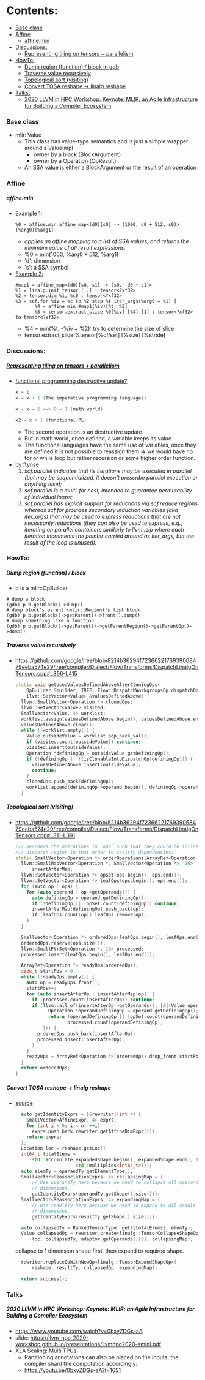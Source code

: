 Contents:
=========
* [Base class](#base-class)
* [Affine](#affine)
  * [affine.min](#affinemin)
* [Discussions:](#discussions)
  * [Representing tiling on tensors + parallelism](#representing-tiling-on-tensors--parallelism)
* [HowTo:](#howto)
  * [Dump region (function) / block in gdb](#dump-region-function--block)
  * [Traverse value recursively](#traverse-value-recursively)
  * [Topological sort (visiting)](#topological-sort-visiting)
  * [Convert TOSA reshape -> linalg reshape](#convert-tosa-reshape---linalg-reshape)
* [Talks:](#talks)
  * [2020 LLVM in HPC Workshop: Keynote: MLIR: an Agile Infrastructure for Building a Compiler Ecosystem](#2020-llvm-in-hpc-workshop-keynote-mlir-an-agile-infrastructure-for-building-a-compiler-ecosystem)

### Base class
* mlir::Value
  * This class has value-type semantics and is just a simple wrapper around a ValueImpl
    * owner by a block (BlockArgument)
    * owner by a Operation (OpResult)
  * An SSA value is either a BlockArgument or the result of an operation

### Affine
##### affine.min
* Example 1:
  ```mlir
  %0 = affine.min affine_map<(d0)[s0] -> (1000, d0 + 512, s0)> (%arg0)[%arg1]
  ```
  * _applies an affine mapping to a list of SSA values, and returns the minimum value of all result expressions._
  * %0 = min(1000, %arg0 + 512, %arg1)
  * 'd': dimension
  * 's': a SSA symbol
* [Example 2:](https://llvm.discourse.group/t/representing-tiling-on-tensors-parallelism/4575)
  ```mlir
  #map1 = affine_map<(d0)[s0, s1] -> (s0, -d0 + s1)>
  %1 = linalg.init_tensor [..] : tensor<?xf32>
  %2 = tensor.dim %1, %c0 : tensor<?xf32>
  %3 = scf.for %iv = %c to %2 step %t iter_args(%arg0 = %1) {
         %4 = affine_min #map1(%iv)[%t, %2]
         %5 = tensor.extract_slice %0[%iv] [%4] [1] : tensor<?xf32> to tensor<?xf32>
  ```
  * %4 = min(%t, -%iv + %2): try to determine the size of slice
  * tensor.extract_slice %tensor[%offset] [%size] [%stride]

### Discussions:
##### [Representing tiling on tensors + parallelism](https://llvm.discourse.group/t/representing-tiling-on-tensors-parallelism/4575)
* [functional programming destructive update?](https://stackoverflow.com/questions/6964233/what-is-a-destructive-update)
  ```cpp
  x = 1
  x = x + 1 (The imperative programming languages)

  x - x = 1 <=> 0 = 1 (math world)

  x2 = x + 1 (functional PL)
  ```
  * The second operation is an destructive update
  * But in math world, once defined, a variable keeps its value
  * The functional languages have the same use of variables, once they are defined it is not possible to reassign them
    => we would have no for or while loop but rather recursion or some higher order function.
* [by ftynse](https://llvm.discourse.group/t/representing-tiling-on-tensors-parallelism/4575/23)
  1. _scf.parallel indicates that its iterations may be executed in parallel (but may be sequentialized, it doesn’t prescribe parallel execution or anything else);_
  2. _scf.parallel is a multi-for nest, intended to guarantee permutability of individual loops;_
  3. _scf.parallel has explicit support for reductions via scf.reduce regions whereas scf.for provides secondary induction variables (aka iter_args) that may be used to express reductions that are not necessarily reductions (they can also be used to express, e.g., iterating on parallel containers similarly to llvm::zip where each iteration increments the pointer carried around as iter_args, but the result of the loop is unused)._

### HowTo:
##### Dump region (function) / block 
  * b is a mlir::OpBuilder
  ```shell
  # dump a block
  (gdb) p b.getBlock()->dump()
  # dump block's parent (mlir::Region)'s fist block
  (gdb) p b.getBlock()->getParent()->front().dump()
  # dump something like a function
  (gdb) p b.getBlock()->getParent()->getParentRegion()->getParentOp()->dump()
  ```

##### Traverse value recursively
  * https://github.com/google/iree/blob/8214b36294f7236622176939068479eeba574e29/iree/compiler/Dialect/Flow/Transforms/DispatchLinalgOnTensors.cpp#L396-L415
    ```c++
    static void getUsedValuesDefinedAboveAfterCloningOps(
        OpBuilder &builder, IREE::Flow::DispatchWorkgroupsOp dispatchOp,
        llvm::SetVector<Value> &valuesDefinedAbove) {
      llvm::SmallVector<Operation *> clonedOps;
      llvm::SetVector<Value> visited;
      SmallVector<Value, 4> worklist;
      worklist.assign(valuesDefinedAbove.begin(), valuesDefinedAbove.end());
      valuesDefinedAbove.clear();
      while (!worklist.empty()) {
        Value outsideValue = worklist.pop_back_val();
        if (visited.count(outsideValue)) continue;
        visited.insert(outsideValue);
        Operation *definingOp = outsideValue.getDefiningOp();
        if (!definingOp || !(isClonableIntoDispatchOp(definingOp))) {
          valuesDefinedAbove.insert(outsideValue);
          continue;
        }
        clonedOps.push_back(definingOp);
        worklist.append(definingOp->operand_begin(), definingOp->operand_end());
      }
    ```
##### Topological sort (visiting)
  * https://github.com/google/iree/blob/8214b36294f7236622176939068479eeba574e29/iree/compiler/Dialect/Flow/Transforms/DispatchLinalgOnTensors.cpp#L311-L391
    ```c++
    /// Reorders the operations in `ops` such that they could be inlined into the
    /// dispatch region in that order to satisfy dependencies.
    static SmallVector<Operation *> orderOperations(ArrayRef<Operation *> ops) {
      llvm::SmallMapVector<Operation *, SmallVector<Operation *>, 16>
          insertAfterMap;
      llvm::SetVector<Operation *> opSet(ops.begin(), ops.end());
      llvm::SetVector<Operation *> leafOps(ops.begin(), ops.end());
      for (auto op : ops) {
        for (auto operand : op->getOperands()) {
          auto definingOp = operand.getDefiningOp();
          if (!definingOp || !opSet.count(definingOp)) continue;
          insertAfterMap[definingOp].push_back(op);
          if (leafOps.count(op)) leafOps.remove(op);
        }
      }

      SmallVector<Operation *> orderedOps(leafOps.begin(), leafOps.end());
      orderedOps.reserve(ops.size());
      llvm::SmallPtrSet<Operation *, 16> processed;
      processed.insert(leafOps.begin(), leafOps.end());

      ArrayRef<Operation *> readyOps(orderedOps);
      size_t startPos = 0;
      while (!readyOps.empty()) {
        auto op = readyOps.front();
        startPos++;
        for (auto insertAfterOp : insertAfterMap[op]) {
          if (processed.count(insertAfterOp)) continue;
          if (llvm::all_of(insertAfterOp->getOperands(), [&](Value operand) {
                Operation *operandDefiningOp = operand.getDefiningOp();
                return !operandDefiningOp || !opSet.count(operandDefiningOp) ||
                       processed.count(operandDefiningOp);
              })) {
            orderedOps.push_back(insertAfterOp);
            processed.insert(insertAfterOp);
          }
        }
        readyOps = ArrayRef<Operation *>(orderedOps).drop_front(startPos);
      }
      return orderedOps;
    }
    ```
##### Convert TOSA reshape -> linalg reshape
  * [source](https://github.com/llvm/llvm-project/blob/db0486c46fe187475e4b01a401e14b2def593733/mlir/lib/Conversion/TosaToLinalg/TosaToLinalg.cpp#L1607-L1633)
    ```cpp
      auto getIdentityExprs = [&rewriter](int n) {
        SmallVector<AffineExpr, 4> exprs;
        for (int i = 0; i < n; ++i)
          exprs.push_back(rewriter.getAffineDimExpr(i));
        return exprs;
      };
      Location loc = reshape.getLoc();
      int64_t totalElems =
          std::accumulate(expandedShape.begin(), expandedShape.end(), 1,
                          std::multiplies<int64_t>());
      auto elemTy = operandTy.getElementType();
      SmallVector<ReassociationExprs, 4> collapsingMap = {
          // Use operandTy here because we need to collapse all operands
          // dimensions.
          getIdentityExprs(operandTy.getShape().size())};
      SmallVector<ReassociationExprs, 4> expandingMap = {
          // Use resultTy here because we need to expand to all result
          // dimensions.
          getIdentityExprs(resultTy.getShape().size())};

      auto collapsedTy = RankedTensorType::get({totalElems}, elemTy);
      Value collapsedOp = rewriter.create<linalg::TensorCollapseShapeOp>(
          loc, collapsedTy, adaptor.getOperands()[0], collapsingMap);
    ```
    collapse to 1 dimension shape first, then expand to required shape.
    ```c++
      rewriter.replaceOpWithNewOp<linalg::TensorExpandShapeOp>(
          reshape, resultTy, collapsedOp, expandingMap);

      return success();
    ```

### Talks

##### 2020 LLVM in HPC Workshop: Keynote: MLIR: an Agile Infrastructure for Building a Compiler Ecosystem
* https://www.youtube.com/watch?v=0bxyZDGs-aA
* slide: https://llvm-hpc-2020-workshop.github.io/presentations/llvmhpc2020-amini.pdf
* XLA Scaling: Multi TPUs
  * Partitioning annotations can also be placed on the inputs, the compiler shard the computation accordingly:
  * https://youtu.be/0bxyZDGs-aA?t=1651

